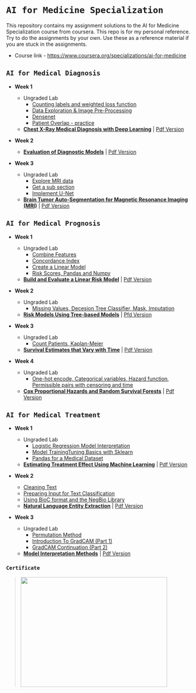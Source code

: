 # `AI for Medicine Specialization`

This repository contains my assignment solutions to the AI for Medicine Specialization course from coursera. This repo is for my personal reference.
Try to do the assignments by your own.
Use these as a reference material if you are stuck in the assignments.
- Course link - https://www.coursera.org/specializations/ai-for-medicine

## `AI for Medical Diagnosis`
- **Week 1**
  - Ungraded Lab
    - [Counting labels and weighted loss function](https://github.com/bharathikannan1311/AI-for-Medicine-Specialization-deeplearning.ai/blob/master/AI%20for%20Medical%20Diagnosis/Week%201/Lab%20Exercise/Counting%20labels%20and%20weighted%20loss%20function.pdf)
    - [Data Exploration & Image Pre-Processing](https://github.com/bharathikannan1311/AI-for-Medicine-Specialization-deeplearning.ai/blob/master/AI%20for%20Medical%20Diagnosis/Week%201/Lab%20Exercise/Data%20Exploration%20%26%20Image%20Pre-Processing.pdf)
    - [Densenet](https://github.com/bharathikannan1311/AI-for-Medicine-Specialization-deeplearning.ai/blob/master/AI%20for%20Medical%20Diagnosis/Week%201/Lab%20Exercise/Densenet.pdf)
    - [Patient Overlap - practice](https://github.com/bharathikannan1311/AI-for-Medicine-Specialization-deeplearning.ai/blob/master/AI%20for%20Medical%20Diagnosis/Week%201/Lab%20Exercise/Patient%20Overlap%20-%20practice.pdf)    
  - [**Chest X-Ray Medical Diagnosis with Deep Learning**](https://github.com/bharathikannan1311/AI-for-Medicine-Specialization-deeplearning.ai/blob/master/AI%20for%20Medical%20Diagnosis/Week%201/C1M1_Assignment.ipynb) | [Pdf Version](https://github.com/bharathikannan1311/AI-for-Medicine-Specialization-deeplearning.ai/blob/master/AI%20for%20Medical%20Diagnosis/Week%201/C1M1_Assignment.pdf)
    
- **Week 2**
  - [**Evaluation of Diagnostic Models**](https://github.com/bharathikannan1311/AI-for-Medicine-Specialization-deeplearning.ai/blob/master/AI%20for%20Medical%20Diagnosis/Week%202/C1M2_Assignment.ipynb) | [Pdf Version](https://github.com/bharathikannan1311/AI-for-Medicine-Specialization-deeplearning.ai/blob/master/AI%20for%20Medical%20Diagnosis/Week%202/C1M2_Assignment%20pdf.pdf)
  
- **Week 3**
  - Ungraded Lab
    - [Explore MRI data](https://github.com/bharathikannan1311/AI-for-Medicine-Specialization-deeplearning.ai/blob/master/AI%20for%20Medical%20Diagnosis/Week%203/Lab%20Exercise/Explore%20MRI%20data.pdf)
    - [Get a sub section](https://github.com/bharathikannan1311/AI-for-Medicine-Specialization-deeplearning.ai/blob/master/AI%20for%20Medical%20Diagnosis/Week%203/Lab%20Exercise/Get%20a%20sub%20section.pdf)
    - [Implement U-Net](https://github.com/bharathikannan1311/AI-for-Medicine-Specialization-deeplearning.ai/blob/master/AI%20for%20Medical%20Diagnosis/Week%203/Lab%20Exercise/Implement%20U-Net.pdf)    
  - [**Brain Tumor Auto-Segmentation for Magnetic Resonance Imaging (MRI)**](https://github.com/bharathikannan1311/AI-for-Medicine-Specialization-deeplearning.ai/blob/master/AI%20for%20Medical%20Diagnosis/Week%203/C1M3_Assignment.py) | [Pdf Version](https://github.com/bharathikannan1311/AI-for-Medicine-Specialization-deeplearning.ai/blob/master/AI%20for%20Medical%20Diagnosis/Week%203/C1M3_Assignment.pdf)
  
## `AI for Medical Prognosis`
- **Week 1**
  - Ungraded Lab
    - [Combine Features](https://github.com/bharathikannan1311/AI-for-Medicine-Specialization-deeplearning.ai/blob/master/AI%20for%20Medical%20Prognosis/Week%201/Ungraded%20Lab/Combine%20features.pdf)
    - [Concordance Index](https://github.com/bharathikannan1311/AI-for-Medicine-Specialization-deeplearning.ai/blob/master/AI%20for%20Medical%20Prognosis/Week%201/Ungraded%20Lab/Concordance%20index.pdf)
    - [Create a Linear Model](https://github.com/bharathikannan1311/AI-for-Medicine-Specialization-deeplearning.ai/blob/master/AI%20for%20Medical%20Prognosis/Week%201/Ungraded%20Lab/Create%20a%20Linear%20Model.pdf)
    - [Risk Scores, Pandas and Numpy](https://github.com/bharathikannan1311/AI-for-Medicine-Specialization-deeplearning.ai/blob/master/AI%20for%20Medical%20Prognosis/Week%201/Ungraded%20Lab/Risk%20Scores%2C%20Pandas%20and%20Numpy.pdf)
  - [**Build and Evaluate a Linear Risk Model**](https://github.com/bharathikannan1311/AI-for-Medicine-Specialization-deeplearning.ai/blob/master/AI%20for%20Medical%20Prognosis/Week%201/Build%20and%20Evaluate%20a%20Linear%20Risk%20model.ipynb) | [Pdf Version](https://github.com/bharathikannan1311/AI-for-Medicine-Specialization-deeplearning.ai/blob/master/AI%20for%20Medical%20Prognosis/Week%201/Build%20and%20Evaluate%20a%20Linear%20Risk%20model.pdf)
  
- **Week 2**
  - Ungraded Lab
    - [Missing Values, Decesion Tree Classifier, Mask, Imputation](https://github.com/bharathikannan1311/AI-for-Medicine-Specialization-deeplearning.ai/blob/master/AI%20for%20Medical%20Prognosis/Week%202/Ungraded%20Lab/Missing%20Values%2C%20Decesion%20Tree%20Classifier%2C%20Mask%2C%20Imputation.pdf)
  - [**Risk Models Using Tree-based Models**](https://github.com/bharathikannan1311/AI-for-Medicine-Specialization-deeplearning.ai/blob/master/AI%20for%20Medical%20Prognosis/Week%202/Risk%20Models%20Using%20Tree-based%20Models.ipynb) | [Pfd Version](https://github.com/bharathikannan1311/AI-for-Medicine-Specialization-deeplearning.ai/blob/master/AI%20for%20Medical%20Prognosis/Week%202/Risk%20Models%20Using%20Tree-based%20Models.pdf)
  
- **Week 3**
  - Ungraded Lab
    - [Count Patients, Kaplan-Meier](https://github.com/bharathikannan1311/AI-for-Medicine-Specialization-deeplearning.ai/blob/master/AI%20for%20Medical%20Prognosis/Week%203/Ungraded%20Lab/Count%20Patients%20Kaplan-Meier.pdf)
  - [**Survival Estimates that Vary with Time**](https://github.com/bharathikannan1311/AI-for-Medicine-Specialization-deeplearning.ai/blob/master/AI%20for%20Medical%20Prognosis/Week%203/Survival%20Estimates%20that%20Vary%20with%20Time.ipynb) | [Pdf Version](https://github.com/bharathikannan1311/AI-for-Medicine-Specialization-deeplearning.ai/blob/master/AI%20for%20Medical%20Prognosis/Week%203/Survival%20Estimates%20that%20Vary%20with%20Time.pdf)

- **Week 4**
  - Ungraded Lab
    - [One-hot encode, Categorical variables, Hazard function, Permissible pairs with censoring and time](https://github.com/bharathikannan1311/AI-for-Medicine-Specialization-deeplearning.ai/blob/master/AI%20for%20Medical%20Prognosis/Week%204/Ungraded%20Lab/One-hot%20encode%20categorical%20variables%20Hazard%20function%20Permissible%20pairs%20with%20censoring%20and%20time.pdf)
  - [**Cox Proportional Hazards and Random Survival Forests**](https://github.com/bharathikannan1311/AI-for-Medicine-Specialization-deeplearning.ai/blob/master/AI%20for%20Medical%20Prognosis/Week%204/Cox%20Proportional%20Hazards%20and%20Random%20Survival%20Forests.ipynb) | [Pdf Version](https://github.com/bharathikannan1311/AI-for-Medicine-Specialization-deeplearning.ai/blob/master/AI%20for%20Medical%20Prognosis/Week%204/Cox%20Proportional%20Hazards%20and%20Random%20Survival%20Forests.pdf)
  
## `AI for Medical Treatment`
- **Week 1**
  - Ungraded Lab
    - [Logistic Regression Model Interpretation](https://github.com/bharathikannan1311/AI-for-Medicine-Specialization-deeplearning.ai/blob/master/AI%20for%20Medical%20Treatment/Week%201/Ungraded%20Lab/Logistic%20Regression%20Model%20Interpretation.pdf)
    - [Model TrainingTuning Basics with Sklearn](https://github.com/bharathikannan1311/AI-for-Medicine-Specialization-deeplearning.ai/blob/master/AI%20for%20Medical%20Treatment/Week%201/Ungraded%20Lab/Model%20TrainingTuning%20Basics%20with%20Sklearn.pdf)
    - [Pandas for a Medical Dataset](https://github.com/bharathikannan1311/AI-for-Medicine-Specialization-deeplearning.ai/blob/master/AI%20for%20Medical%20Treatment/Week%201/Ungraded%20Lab/Pandas%20for%20a%20Medical%20Dataset.pdf)  
  - [**Estimating Treatment Effect Using Machine Learning**](https://github.com/bharathikannan1311/AI-for-Medicine-Specialization-deeplearning.ai/blob/master/AI%20for%20Medical%20Treatment/Week%201/Estimating%20Treatment%20Effect%20Using%20Machine%20Learning.ipynb) | [Pdf Version](https://github.com/bharathikannan1311/AI-for-Medicine-Specialization-deeplearning.ai/blob/master/AI%20for%20Medical%20Treatment/Week%201/Estimating%20Treatment%20Effect%20Using%20Machine%20Learning.pdf)
    
- **Week 2**
    - [Cleaning Text](https://github.com/bharathikannan1311/AI-for-Medicine-Specialization-deeplearning.ai/blob/master/AI%20for%20Medical%20Treatment/Week%202/Ungraded%20Lab/Cleaning%20Text.pdf)
    - [Preparing Input for Text Classification](https://github.com/bharathikannan1311/AI-for-Medicine-Specialization-deeplearning.ai/blob/master/AI%20for%20Medical%20Treatment/Week%202/Ungraded%20Lab/Preparing%20Input%20for%20Text%20Classification.pdf)
    - [Using BioC format and the NegBio Library](https://github.com/bharathikannan1311/AI-for-Medicine-Specialization-deeplearning.ai/blob/master/AI%20for%20Medical%20Treatment/Week%202/Ungraded%20Lab/Using%20BioC%20format%20and%20the%20NegBio%20Library.pdf)    
  - [**Natural Language Entity Extraction**](https://github.com/bharathikannan1311/AI-for-Medicine-Specialization-deeplearning.ai/blob/master/AI%20for%20Medical%20Treatment/Week%202/Natural%20Language%20Entity%20Extraction.ipynb) | [Pdf Version](https://github.com/bharathikannan1311/AI-for-Medicine-Specialization-deeplearning.ai/blob/master/AI%20for%20Medical%20Treatment/Week%202/Natural%20Language%20Entity%20Extraction.pdf)
  
- **Week 3**
  - Ungraded Lab
    - [Permutation Method](https://github.com/bharathikannan1311/AI-for-Medicine-Specialization-deeplearning.ai/blob/master/AI%20for%20Medical%20Treatment/Week%203/Ungraded%20Lab/Permutation%20Method.pdf)
    - [Introduction To GradCAM (Part 1)](https://github.com/bharathikannan1311/AI-for-Medicine-Specialization-deeplearning.ai/blob/master/AI%20for%20Medical%20Treatment/Week%203/Ungraded%20Lab/Introduction%20To%20GradCAM%20(Part%201).pdf)
    - [GradCAM Continuation (Part 2)](https://github.com/bharathikannan1311/AI-for-Medicine-Specialization-deeplearning.ai/blob/master/AI%20for%20Medical%20Treatment/Week%203/Ungraded%20Lab/GradCAM%20Continuation%20(Part%202).pdf)    
  - [**Model Interpretation Methods**](https://github.com/bharathikannan1311/AI-for-Medicine-Specialization-deeplearning.ai/blob/master/AI%20for%20Medical%20Treatment/Week%203/Model%20Interpretation%20Methods.ipynb) | [Pdf Version](https://github.com/bharathikannan1311/AI-for-Medicine-Specialization-deeplearning.ai/blob/master/AI%20for%20Medical%20Treatment/Week%203/Model%20Interpretation%20Methods.pdf)
### `Certificate`<br>
> <img src="https://github.com/bharathikannan1311/AI-for-Medicine-Specialization-deeplearning.ai/blob/master/Certificate/Certificate.jpg" width=400px height=300px>
